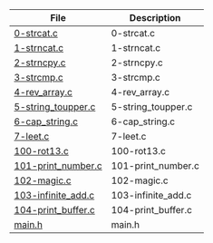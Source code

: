 | File      | Description |
| ----------- | ----------- |
| [0-strcat.c](https://github.com/Matsadura/alx-low_level_programming/blob/master/0x06-pointers_arrays_strings/0-strcat.c) | 0-strcat.c |
| [1-strncat.c](https://github.com/Matsadura/alx-low_level_programming/blob/master/0x06-pointers_arrays_strings/1-strncat.c) | 1-strncat.c |
| [2-strncpy.c](https://github.com/Matsadura/alx-low_level_programming/blob/master/0x06-pointers_arrays_strings/2-strncpy.c) | 2-strncpy.c |
| [3-strcmp.c](https://github.com/Matsadura/alx-low_level_programming/blob/master/0x06-pointers_arrays_strings/3-strcmp.c) | 3-strcmp.c |
| [4-rev_array.c](https://github.com/Matsadura/alx-low_level_programming/blob/master/0x06-pointers_arrays_strings/4-rev_array.c) | 4-rev_array.c |
| [5-string_toupper.c](https://github.com/Matsadura/alx-low_level_programming/blob/master/0x06-pointers_arrays_strings/5-string_toupper.c) | 5-string_toupper.c |
| [6-cap_string.c](https://github.com/Matsadura/alx-low_level_programming/blob/master/0x06-pointers_arrays_strings/6-cap_string.c) | 6-cap_string.c |
| [7-leet.c](https://github.com/Matsadura/alx-low_level_programming/blob/master/0x06-pointers_arrays_strings/7-leet.c) | 7-leet.c |
| [100-rot13.c](https://github.com/Matsadura/alx-low_level_programming/blob/master/0x06-pointers_arrays_strings/100-rot13.c) | 100-rot13.c |
| [101-print_number.c](https://github.com/Matsadura/alx-low_level_programming/blob/master/0x06-pointers_arrays_strings/101-print_number.c) | 101-print_number.c |
| [102-magic.c](https://github.com/Matsadura/alx-low_level_programming/blob/master/0x06-pointers_arrays_strings/102-magic.c) | 102-magic.c |
| [103-infinite_add.c](https://github.com/Matsadura/alx-low_level_programming/blob/master/0x06-pointers_arrays_strings/103-infinite_add.c) | 103-infinite_add.c |
| [104-print_buffer.c](https://github.com/Matsadura/alx-low_level_programming/blob/master/0x06-pointers_arrays_strings/104-print_buffer.c) | 104-print_buffer.c |
| [main.h](https://github.com/Matsadura/alx-low_level_programming/blob/master/0x06-pointers_arrays_strings/main.h) | main.h |
